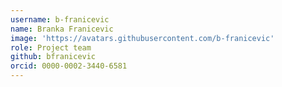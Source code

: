 ```yaml
---
username: b-franicevic
name: Branka Franicevic
image: 'https://avatars.githubusercontent.com/b-franicevic'
role: Project team
github: bfranicevic
orcid: 0000-0002-3440-6581
---
```

